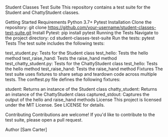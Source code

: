 Student Classes Test Suite
This repository contains a test suite for the Student and ChattyStudent classes.

Getting Started
Requirements
Python 3.7+
Pytest
Installation
Clone the repository: git clone https://github.com/your-username/student-classes-test-suite.git
Install Pytest: pip install pytest
Running the Tests
Navigate to the project directory: cd student-classes-test-suite
Run the tests: pytest
Tests
The test suite includes the following tests:

test_student.py: Tests for the Student class
test_hello: Tests the hello method
test_raise_hand: Tests the raise_hand method
test_chatty_student.py: Tests for the ChattyStudent class
test_hello: Tests the hello method
test_raise_hand: Tests the raise_hand method
Fixtures
The test suite uses fixtures to share setup and teardown code across multiple tests. The conftest.py file defines the following fixtures:

student: Returns an instance of the Student class
chatty_student: Returns an instance of the ChattyStudent class
captured_stdout: Captures the output of the hello and raise_hand methods
License
This project is licensed under the MIT License. See LICENSE for details.

Contributing
Contributions are welcome! If you'd like to contribute to the test suite, please open a pull request.

Author
[Sam Carter]
